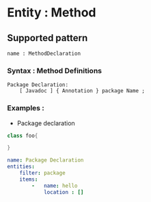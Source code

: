 # Entity : Method

## Supported pattern
```
name : MethodDeclaration
```
### Syntax : Method Definitions
```
Package Declaration:
    [ Javadoc ] { Annotation } package Name ;
```
### Examples : 
- Package declaration
```java
class foo{

}
```
```yaml
name: Package Declaration
entities:
    filter: package
    items:
        -   name: hello
            location : []
```
